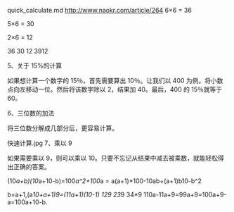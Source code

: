 quick_calculate.md
http://www.naokr.com/article/264
6×6 = 36

5×6 = 30

2×6 = 12

36
30
12
3912

5、关于 15%的计算

如果想计算一个数字的 15％，首先需要算出 10％。让我们以 400 为例。将小数点向左移动一位。然后将该数字除以 2，结果加 40。最后，400 的 15％就等于 60。

6、三位数的加法

将三位数分解成几部分后，更容易计算。

快速计算.jpg
7、乘以 9

如果需要乘以 9，则可以乘以 10。只要不忘记从结果中减去被乘数，就能轻松得出正确的答案。

(10*a+b)(10*a+10-b)=100*a^2+100*a = a(a+1)\*100-10ab+(a+1)b10-b^2

b=a+1,(a*10+a+1)*9=(11a+1)(10-1) 12*9 23*9 34\*9 110a-11a+9=99a+9=100a+9-a=100a+10-b.
